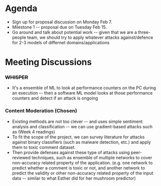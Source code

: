 

# Agenda

- Sign up for proposal discussion on Monday Feb 7.
- Milestone 1 -- proposal due on Tuesday Feb 15.
- Go around and talk about potential work -- given that we are a three-people team, we should
  try to apply whatever attacks against/defence for 2-3 models of differnet domains/applications

# Meeting Discussions

### ~~WHISPER~~

- It's a ensemble of ML to look at performance counters on the PC during an execution -- then a software ML model looks at those performance counters and detect if an attack is ongoing

### Content Moderation (Chosen)

- Existing methods are not too clever -- and uses simple sentiment analysis and classification -- we can use gradient-based attacks such as (Week 4 readings)
- To fit the scope of the project, we can survey literature for attacks against binary classifiers (such as malware detection, etc.) and apply them to toxic comment dataset.
- Then provide defenses against these type of attacks using peer-reviewed techniques, such as ensemble of multiple networks to cover non-accuracy related property of the application. (e.g. one network to predict whether a comment is toxic or not, and another network to predict the validity or other non-accuracy related property of the input data -- similar to what Esther did for her mushroom predictor)

